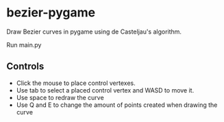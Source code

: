 # bezier-pygame

Draw Bezier curves in pygame using de Casteljau's algorithm.

Run main.py

Controls
-------------
* Click the mouse to place control vertexes.
* Use tab to select a placed control vertex and WASD to move it.
* Use space to redraw the curve
* Use Q and E to change the amount of points created when drawing the curve